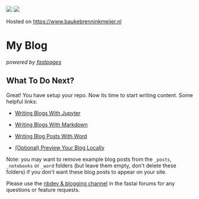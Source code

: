[//]: # (This template replaces README.md when someone creates a new repo with the fastpages template.)

![](https://github.com/Baukebrenninkmeijer/baukesblog/workflows/CI/badge.svg) 
![](https://github.com/Baukebrenninkmeijer/baukesblog/workflows/GH-Pages%20Status/badge.svg) 

Hosted on https://www.baukebrenninkmeijer.nl

# My Blog


_powered by [fastpages](https://github.com/fastai/fastpages)_


## What To Do Next?

Great!  You have setup your repo.  Now its time to start writing content.  Some helpful links:

- [Writing Blogs With Jupyter](https://github.com/fastai/fastpages#writing-blog-posts-with-jupyter)

- [Writing Blogs With Markdown](https://github.com/fastai/fastpages#writing-blog-posts-with-markdown)

- [Writing Blog Posts With Word](https://github.com/fastai/fastpages#writing-blog-posts-with-microsoft-word)

- [(Optional) Preview Your Blog Locally](_fastpages_docs/DEVELOPMENT.md)

Note: you may want to remove example blog posts from the `_posts`,  `_notebooks` or `_word` folders (but leave them empty, don't delete these folders) if you don't want these blog posts to appear on your site.

Please use the [nbdev & blogging channel](https://forums.fast.ai/c/fastai-users/nbdev/48) in the fastai forums for any questions or feature requests.
